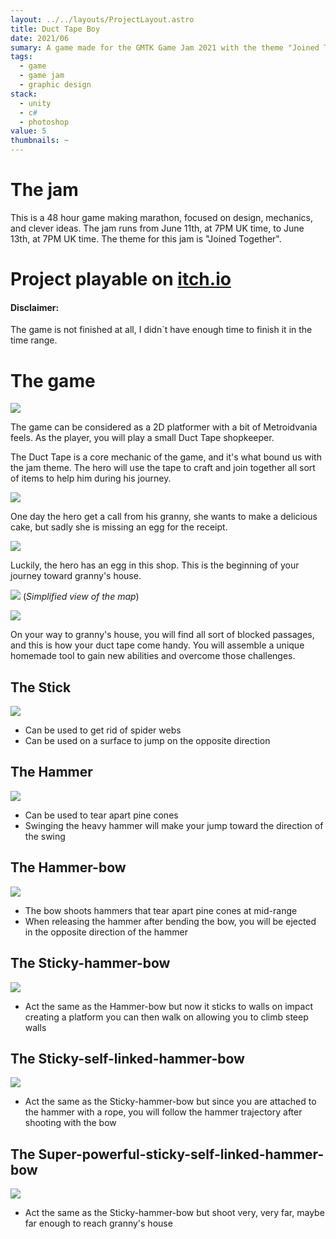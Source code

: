 ```yaml
---
layout: ../../layouts/ProjectLayout.astro
title: Duct Tape Boy
date: 2021/06
sumary: A game made for the GMTK Game Jam 2021 with the theme "Joined Together".
tags: 
  - game
  - game jam
  - graphic design
stack:
  - unity
  - c#
  - photoshop
value: 5
thumbnails: ~
---
```

# The jam 

This is a 48 hour game making marathon, focused on design, mechanics, and clever ideas. The jam runs from June 11th, at 7PM UK time, to June 13th, at 7PM UK time. The theme for this jam is "Joined Together".

# Project playable on [itch.io](https://cowdee.itch.io/duct-tape-boy)

#### Disclaimer:

The game is not finished at all, I didn´t have enough time to finish it in the time range.


# The game 

![](/md/duct1.png)

The game can be considered as a 2D platformer with a bit of Metroidvania feels.
As the player, you will play a small Duct Tape shopkeeper.

The Duct Tape is a core mechanic of the game, and it's what bound us with the jam theme.
The hero will use the tape to craft and join together all sort of items to help him during his journey. 

![](/md/duct2.png)

One day the hero get a call from his granny, she wants to make a delicious cake, but sadly she is missing an egg for the receipt.

![](/md/duct3.png)

Luckily, the hero has an egg in this shop. This is the beginning of your journey toward granny's house.  


![](/md/duct4.png)
(*Simplified view of the map*)

![](/md/duct5.png)

On your way to granny's house, you will find all sort of blocked passages, and this is how your duct tape come handy. You will assemble a unique homemade tool to gain new abilities and overcome those challenges.

## The Stick 

![](/md/duct6.png)

- Can be used to get rid of spider webs 
- Can be used on a surface to jump on the opposite direction 

## The Hammer

![](/md/duct7.png)

- Can be used to tear apart pine cones
- Swinging the heavy hammer will make your jump toward the direction of the swing 
  
## The Hammer-bow

![](/md/duct8.png)

- The bow shoots hammers that tear apart pine cones at mid-range
- When releasing the hammer after bending the bow, you will be ejected in the opposite direction of the hammer  

## The Sticky-hammer-bow

![](/md/duct9.png)

- Act the same as the Hammer-bow but now it sticks to walls on impact creating a platform you can then walk on allowing you to climb steep walls

## The Sticky-self-linked-hammer-bow

![](/md/duct10.png)

- Act the same as the Sticky-hammer-bow but since you are attached to the hammer with a rope, you will follow the hammer trajectory after shooting with the bow

## The Super-powerful-sticky-self-linked-hammer-bow

![](/md/duct11.png)

- Act the same as the Sticky-hammer-bow but shoot very, very far, maybe far enough to reach granny's house